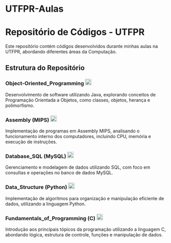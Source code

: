 # UTFPR-Aulas
# Repositório de Códigos - UTFPR

Este repositório contém códigos desenvolvidos durante minhas aulas na UTFPR, abordando diferentes áreas da Computação.

## Estrutura do Repositório

### Object-Oriented_Programming <img src="https://cdn.jsdelivr.net/gh/devicons/devicon/icons/java/java-original.svg" width="20"/>
Desenvolvimento de software utilizando Java, explorando conceitos de Programação Orientada a Objetos, como classes, objetos, herança e polimorfismo.

### Assembly (MIPS) <img src="https://cdn.jsdelivr.net/gh/devicons/devicon/icons/devicon/devicon-original.svg" width="20"/>
Implementação de programas em Assembly MIPS, analisando o funcionamento interno dos computadores, incluindo CPU, memória e execução de instruções.

### Database_SQL (MySQL) <img src="https://cdn.jsdelivr.net/gh/devicons/devicon/icons/mysql/mysql-original.svg" width="20"/>
Gerenciamento e modelagem de dados utilizando SQL, com foco em consultas e operações no banco de dados MySQL.

### Data_Structure (Python) <img src="https://cdn.jsdelivr.net/gh/devicons/devicon/icons/python/python-original.svg" width="20"/>
Implementação de algoritmos para organização e manipulação eficiente de dados, utilizando a linguagem Python.

### Fundamentals_of_Programming (C) <img src="https://cdn.jsdelivr.net/gh/devicons/devicon/icons/c/c-original.svg" width="20"/>
Introdução aos principais tópicos da programação utilizando a linguagem C, abordando lógica, estrutura de controle, funções e manipulação de dados.
